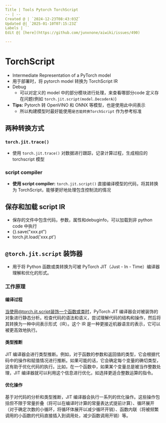 ```yaml
---
Title | Tools Pytorch TorchScript
-- | --
Created @ | `2024-12-23T08:43:03Z`
Updated @| `2025-01-10T07:15:23Z`
Labels | ``
Edit @| [here](https://github.com/junxnone/aiwiki/issues/490)

---
```

# TorchScript

- Intermediate Representation of a PyTorch model
- 用于部署时，将 pytorch model 转换为 TorchScript IR
- Debug
  - 可以对定义的 model 中的部分模块进行处理，来查看哪部分code 定义存在问题(例如 `torch.jit.script(model.DecoderA)`)
- **Tips:** Pytorch 转 OpenVINO 和 ONNX 等模型，也是使用此中间表示
  - 所以构建模型时最好能使用`是否能转换TorchScript` 作为参考标准

## 两种转换方式

### `torch.jit.trace()`

- 使用 `torch.jit.trace()` 对数据进行跟踪，记录计算过程，生成相应的 torchscript 模型

### script compiler

- **使用 script compiler:** `torch.jit.script()` 直接编译模型的代码，将其转换为 TorchScript，能够更好地处理包含控制流的情况


## 保存和加载  script IR

-  保存的文件中包含代码，参数，属性和debuginfo，可以加载到非 python code 中执行
  - {}.save("xxx.pt")
  - torch.jit.load('xxx.pt')



## `@torch.jit.script` 装饰器
- 用于将 Python 函数或类转换为可被 PyTorch JIT（Just - In - Time）编译器理解和优化的形式。

### 工作原理

#### 编译过程
当使用@torch.jit.script装饰一个函数或类时，PyTorch JIT 编译器会对被装饰的对象进行静态分析。检查代码的语法和语义，尝试理解代码的结构和操作，然后将其转换为一种中间表示形式（IR）。这个 IR 是一种更接近机器语言的表示，它可以被更高效地执行。

#### 类型推断
JIT 编译器会进行类型推断。例如，对于函数的参数和返回值的类型，它会根据代码中的操作和赋值情况进行推断。如果可能的话，它会确定每个变量的确切类型，这有助于优化代码的执行。比如，在一个函数中，如果某个变量总是被当作整数处理，JIT 编译器就可以利用这个信息进行优化，如选择更适合整数运算的指令。

#### 优化操作
基于对代码的分析和类型推断，JIT 编译器会执行一系列的优化操作。这些操作包括但不限于常量折叠（将可以在编译时计算的常量表达式提前计算）、循环展开（对于确定次数的小循环，将循环体展开以减少循环开销）、函数内联（将被频繁调用的小函数的代码直接插入到调用处，减少函数调用开销）等。
